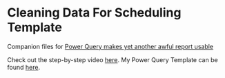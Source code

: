 # Cleaning Data For Scheduling Template

Companion files for [Power Query makes yet another awful report usable](https://www.reddit.com/r/excel/comments/aqzlkp/power_query_makes_yet_another_awful_report_usable/)

Check out the step-by-step video [here](https://youtu.be/RbVkV5X6lG0). My Power Query Template can be found [here](https://github.com/tirlibibi17/excel-pq/tree/master/PQ%20Template).